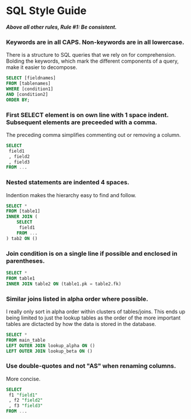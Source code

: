 # SQL Style Guide

__*Above all other rules, Rule #1: Be consistent.*__

### Keywords are in all CAPS.  Non-keywords are in all lowercase.

There is a structure to SQL queries that we rely on for comprehension.  Bolding the keywords, which mark the different components of a query, make it easier to decompose.

```sql
SELECT [fieldnames]
FROM [tablenames]
WHERE [condition1]
AND [condition2]
ORDER BY;
```

### First SELECT element is on own line with 1 space indent.  Subsequent elements are preceeded with a comma.

The preceding comma simplifies commenting out or removing a column.

```sql
SELECT
 field1
 , field2
 , field3
FROM ...
```

### Nested statements are indented 4 spaces.

Indention makes the hierarchy easy to find and follow.

```sql
SELECT *
FROM [table1]
INNER JOIN (
	SELECT
	 field1
	FROM ...
) tab2 ON ()

```

### Join condition is on a single line if possible and enclosed in parentheses.

```sql
SELECT *
FROM table1
INNER JOIN table2 ON (table1.pk = table2.fk)
```

### Similar joins listed in alpha order where possible.

I really only sort in alpha order within clusters of tables/joins.  This ends up being limited to just the lookup tables as the order of the more important tables are dictacted by how the data is stored in the database.

```sql
SELECT *
FROM main_table
LEFT OUTER JOIN lookup_alpha ON ()
LEFT OUTER JOIN lookup_beta ON ()
```

### Use double-quotes and not "AS" when renaming columns.

More concise.

```sql
SELECT
 f1 "field1"
 , f2 "field2"
 , f3 "field3"
FROM ...
```
